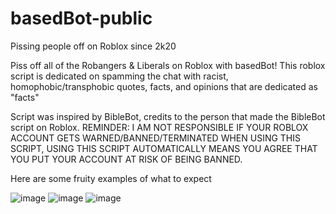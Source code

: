 # basedBot-public
Pissing people off on Roblox since 2k20


Piss off all of the Robangers & Liberals on Roblox with basedBot!
This roblox script is dedicated on spamming the chat with racist, homophobic/transphobic quotes, facts, and opinions that are dedicated as "facts"


Script was inspired by BibleBot, credits to the person that made the BibleBot script on Roblox.
REMINDER: I AM NOT RESPONSIBLE IF YOUR ROBLOX ACCOUNT GETS WARNED/BANNED/TERMINATED WHEN USING THIS SCRIPT, USING THIS SCRIPT AUTOMATICALLY MEANS YOU AGREE THAT YOU PUT YOUR ACCOUNT AT RISK OF BEING BANNED.

Here are some fruity examples of what to expect

![image](https://i.imgur.com/tJjd1TG.png)
![image](https://cdn.discordapp.com/attachments/799733276813164555/810374040718934056/unknown.png)
![image](https://i.imgur.com/TtAZgGL.png)
